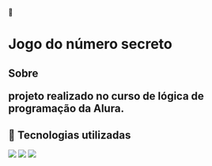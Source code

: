🎯 <h1>Jogo do número secreto</h1>

<h2> Sobre </2>

<p>projeto realizado no curso de lógica de programação da Alura.</p>

## 🔦 Tecnologias utilizadas
<div>
  <img src="https://img.shields.io/badge/HTML-239120?style=for-the-badge&logo=html5&logoColor=white">
  <img src="https://img.shields.io/badge/CSS-239120?&style=for-the-badge&logo=css3&logoColor=white">
  <img src="https://img.shields.io/badge/JavaScript-F7DF1E?style=for-the-badge&logo=javascript&logoColor=black">
</div>
